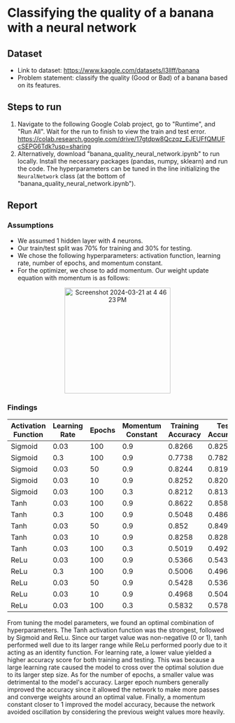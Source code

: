 # Classifying the quality of a banana with a neural network

## Dataset
- Link to dataset: https://www.kaggle.com/datasets/l3llff/banana
- Problem statement: classify the quality (Good or Bad) of a banana based on its features.

## Steps to run
1. Navigate to the following Google Colab project, go to "Runtime", and "Run All". Wait for the run to finish to view the train and test error.
https://colab.research.google.com/drive/17gtdpw8Qczqz_EJEUFfQMUFcSEPG6Tdk?usp=sharing
2. Alternatively, download "banana_quality_neural_network.ipynb" to run locally. Install the necessary packages (pandas, numpy, sklearn) and run the code. The hyperparameters can be tuned in the line initializing the `NeuralNetwork` class (at the bottom of "banana_quality_neural_network.ipynb").

## Report

### Assumptions
- We assumed 1 hidden layer with 4 neurons.
- Our train/test split was 70% for training and 30% for testing.
- We chose the following hyperparameters: activation function, learning rate, number of epochs, and momentum constant.
- For the optimizer, we chose to add momentum. Our weight update equation with momentum is as follows:
<p align="center">
  <img width="242" alt="Screenshot 2024-03-21 at 4 46 23 PM"  src="https://github.com/iamudyavar/banana_quality_neural_network/assets/75750607/bfb40802-1621-429a-abad-3f26e51417a7">
</p>

### Findings
| Activation Function | Learning Rate | Epochs | Momentum Constant | Training Accuracy | Test Accuracy |
| ------------------- | ------------- | ------ | ----------------- | ----------------- | ------------- |
| Sigmoid             | 0.03          | 100    | 0.9               | 0.8266            | 0.8258        |
| Sigmoid             | 0.3           | 100    | 0.9               | 0.7738            | 0.7824        |
| Sigmoid             | 0.03          | 50     | 0.9               | 0.8244            | 0.8196        |
| Sigmoid             | 0.03          | 10     | 0.9               | 0.8252            | 0.8206        |
| Sigmoid             | 0.03          | 100    | 0.3               | 0.8212            | 0.8138        |
| Tanh                | 0.03          | 100    | 0.9               | 0.8622            | 0.8588        |
| Tanh                | 0.3           | 100    | 0.9               | 0.5048            | 0.4862        |
| Tanh                | 0.03          | 50     | 0.9               | 0.852             | 0.8496        |
| Tanh                | 0.03          | 10     | 0.9               | 0.8258            | 0.8284        |
| Tanh                | 0.03          | 100    | 0.3               | 0.5019            | 0.4929        |
| ReLu                | 0.03          | 100    | 0.9               | 0.5366            | 0.5432        |
| ReLu                | 0.3           | 100    | 0.9               | 0.5006            | 0.4964        |
| ReLu                | 0.03          | 50     | 0.9               | 0.5428            | 0.5366        |
| ReLu                | 0.03          | 10     | 0.9               | 0.4968            | 0.5048        |
| ReLu                | 0.03          | 100    | 0.3               | 0.5832            | 0.5782        |

From tuning the model parameters, we found an optimal combination of hyperparameters. The Tanh activation function was the strongest, followed by Sigmoid and ReLu. Since our target value was non-negative (0 or 1), tanh performed well due to its larger range while ReLu performed poorly due to it acting as an identity function. For learning rate, a lower value yielded a higher accuracy score for both training and testing. This was because a large learning rate caused the model to cross over the optimal solution due to its larger step size. As for the number of epochs, a smaller value was detrimental to the model's accuracy. Larger epoch numbers generally improved the accuracy since it allowed the network to make more passes and converge weights around an optimal value. Finally, a momentum constant closer to 1 improved the model accuracy, because the network avoided oscillation by considering the previous weight values more heavily.





